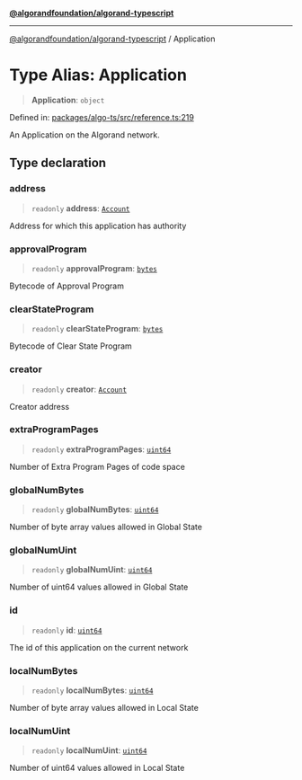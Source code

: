 [**@algorandfoundation/algorand-typescript**](../README.md)

***

[@algorandfoundation/algorand-typescript](../README.md) / Application

# Type Alias: Application

> **Application**: `object`

Defined in: [packages/algo-ts/src/reference.ts:219](https://github.com/algorandfoundation/puya-ts/blob/main/packages/algo-ts/src/reference.ts#L219)

An Application on the Algorand network.

## Type declaration

### address

> `readonly` **address**: [`Account`](Account.md)

Address for which this application has authority

### approvalProgram

> `readonly` **approvalProgram**: [`bytes`](bytes.md)

Bytecode of Approval Program

### clearStateProgram

> `readonly` **clearStateProgram**: [`bytes`](bytes.md)

Bytecode of Clear State Program

### creator

> `readonly` **creator**: [`Account`](Account.md)

Creator address

### extraProgramPages

> `readonly` **extraProgramPages**: [`uint64`](uint64.md)

Number of Extra Program Pages of code space

### globalNumBytes

> `readonly` **globalNumBytes**: [`uint64`](uint64.md)

Number of byte array values allowed in Global State

### globalNumUint

> `readonly` **globalNumUint**: [`uint64`](uint64.md)

Number of uint64 values allowed in Global State

### id

> `readonly` **id**: [`uint64`](uint64.md)

The id of this application on the current network

### localNumBytes

> `readonly` **localNumBytes**: [`uint64`](uint64.md)

Number of byte array values allowed in Local State

### localNumUint

> `readonly` **localNumUint**: [`uint64`](uint64.md)

Number of uint64 values allowed in Local State
